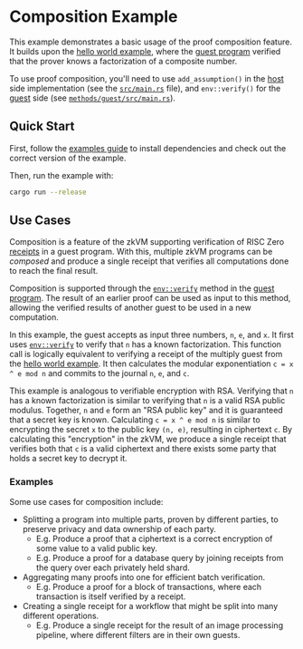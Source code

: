 # Composition Example

This example demonstrates a basic usage of the proof composition feature.
It builds upon the [hello world example], where the [guest program] verified that the prover knows a factorization of a composite number.

To use proof composition, you'll need to use `add_assumption()` in the [host] side implementation (see the [`src/main.rs`] file),
and `env::verify()` for the [guest] side (see [`methods/guest/src/main.rs`]).

## Quick Start

First, follow the [examples guide] to install dependencies and check out the correct version of the example.

Then, run the example with:

```bash
cargo run --release
```

## Use Cases

Composition is a feature of the zkVM supporting verification of RISC Zero [receipts] in a guest program.
With this, multiple zkVM programs can be _composed_ and produce a single receipt that verifies all computations done to reach the final result.

Composition is supported through the [`env::verify`] method in the [guest program].
The result of an earlier proof can be used as input to this method, allowing the verified results of another guest to be used in a new computation.

In this example, the guest accepts as input three numbers, `n`, `e`, and `x`.
It first uses [`env::verify`] to verify that `n` has a known factorization.
This function call is logically equivalent to verifying a receipt of the multiply guest from the [hello world example].
It then calculates the modular exponentiation `c = x ^ e mod n` and commits to the journal `n`, `e`, and `c`.

This example is analogous to verifiable encryption with RSA.
Verifying that `n` has a known factorization is similar to verifying that `n` is a valid RSA public modulus.
Together, `n` and `e` form an "RSA public key" and it is guaranteed that a secret key is known.
Calculating `c = x ^ e mod n` is similar to encrypting the secret `x` to the public key `(n, e)`, resulting in ciphertext `c`.
By calculating this "encryption" in the zkVM, we produce a single receipt that verifies both that `c` is a valid ciphertext and there exists some party that holds a secret key to decrypt it.

### Examples

Some use cases for composition include:

- Splitting a program into multiple parts, proven by different parties, to preserve privacy and data ownership of each party.
  - E.g. Produce a proof that a ciphertext is a correct encryption of some value to a valid public key.
  - E.g. Produce a proof for a database query by joining receipts from the query over each privately held shard.
- Aggregating many proofs into one for efficient batch verification.
  - E.g. Produce a proof for a block of transactions, where each transaction is itself verified by a receipt.
- Creating a single receipt for a workflow that might be split into many different operations.
  - E.g. Produce a single receipt for the result of an image processing pipeline, where different filters are in their own guests.

[`env::verify`]: https://docs.rs/risc0-zkvm/*/risc0_zkvm/guest/env/fn.verify.html
[`methods/guest/src/main.rs`]: methods/guest/src/main.rs
[`src/main.rs`]: src/main.rs
[examples guide]: https://dev.risczero.com/api/zkvm/examples/#running-the-examples
[guest]: https://dev.risczero.com/terminology#guest-program
[guest program]: https://dev.risczero.com/terminology#guest-program
[hello world example]: ../hello-world
[host]: https://dev.risczero.com/terminology#host
[receipts]: https://dev.risczero.com/terminology#receipt
